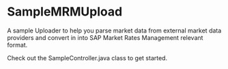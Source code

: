 # SampleMRMUpload
A sample Uploader to help you parse market data from external market data providers and convert in into SAP Market Rates Management relevant format.

Check out the SampleController.java class to get started.
